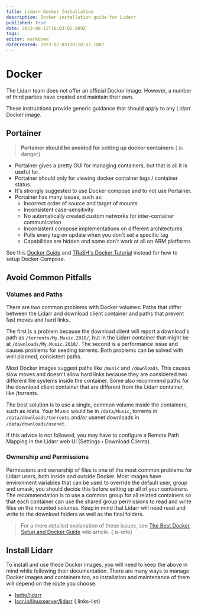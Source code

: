 ```yaml
---
title: Lidarr Docker Installation
description: Docker installation guide for Lidarr
published: true
date: 2023-08-12T16:03:02.989Z
tags: 
editor: markdown
dateCreated: 2023-07-03T20:10:37.188Z
---
```


# Docker

The Lidarr team does not offer an official Docker image. However, a number of third parties have created and maintain their own.

These instructions provide generic guidance that should apply to any Lidarr Docker image.

## Portainer

> **Portainer should be avoided for setting up docker containers** {.is-danger}

- Portainer gives a pretty GUI for managing containers, but that is all it is useful for.
- Portainer should only for viewing docker container logs / container status.
- It's strongly suggested to use Docker compose and to not use Portainer.
- Portainer has many issues, such as:
  - Incorrect order of source and target of mounts
  - Inconsistent case-sensitivity
  - No automatically created custom networks for inter-container communication
  - Inconsistent compose implementations on different architectures
  - Pulls every tag on update when you don't set a specific tag
  - Capabilities are hidden and some don't work at all on ARM platforms

See this [Docker Guide](/docker-guide) and [TRaSH's Docker Tutorial](https://trash-guides.info/hardlinks/) instead for how to setup Docker Compose.

## Avoid Common Pitfalls

### Volumes and Paths

There are two common problems with Docker volumes: Paths that differ between the Lidarr and download client container and paths that prevent fast moves and hard links.

The first is a problem because the download client will report a download's path as `/torrents/My.Music.2018/`, but in the Lidarr container that might be at `/downloads/My.Music.2018/`. The second is a performance issue and causes problems for seeding torrents. Both problems can be solved with well planned, consistent paths.

Most Docker images suggest paths like `/music` and `/downloads`. This causes slow moves and doesn't allow hard links because they are considered two different file systems inside the container. Some also recommend paths for the download client container that are different from the Lidarr container, like /torrents.

The best solution is to use a single, common volume inside the containers, such as /data. Your Music would be in `/data/Music`, torrents in `/data/downloads/torrents` and/or usenet downloads in `/data/downloads/usenet`.

If this advice is not followed, you may have to configure a Remote Path Mapping in the Lidarr web UI (Settings › Download Clients).

### Ownership and Permissions

Permissions and ownership of files is one of the most common problems for Lidarr users, both inside and outside Docker. Most images have environment variables that can be used to override the default user, group and umask, you should decide this before setting up all of your containers. The recommendation is to use a common group for all related containers so that each container can use the shared group permissions to read and write files on the mounted volumes.
Keep in mind that Lidarr will need read and write to the download folders as well as the final folders.

> For a more detailed explanation of these issues, see [The Best Docker Setup and Docker Guide](/docker-guide) wiki article.
{.is-info}

## Install Lidarr

To install and use these Docker images, you will need to keep the above in mind while following their documentation. There are many ways to manage Docker images and containers too, so installation and maintenance of them will depend on the route you choose.

- [hotio/lidarr](https://hotio.dev/containers/lidarr/)
- [lscr.io/linuxserver/lidarr](https://docs.linuxserver.io/images/docker-lidarr)
{.links-list}